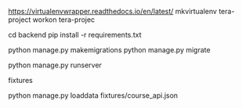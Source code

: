 https://virtualenvwrapper.readthedocs.io/en/latest/
mkvirtualenv tera-project
workon tera-projec

cd backend
pip install -r requirements.txt

python manage.py makemigrations
python manage.py migrate

python manage.py runserver

fixtures

python manage.py loaddata fixtures/course_api.json
